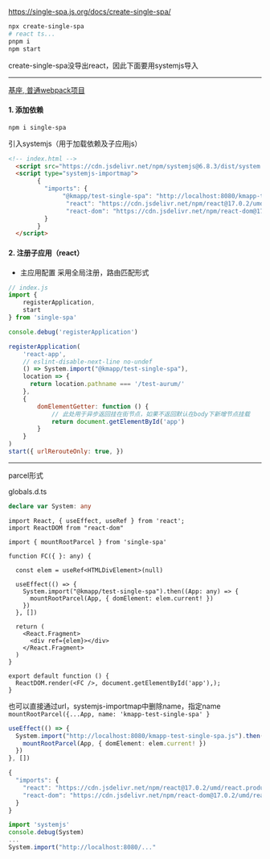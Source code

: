 
https://single-spa.js.org/docs/create-single-spa/
```bash
npx create-single-spa
# react ts...
pnpm i
npm start
```
create-single-spa没导出react，因此下面要用systemjs导入

---
[基座, 普通webpack项目](https://juejin.cn/post/7202812701440098361)
#### 1. 添加依赖

`npm i single-spa`

引入systemjs（用于加载依赖及子应用js）

```html
<!-- index.html -->
  <script src="https://cdn.jsdelivr.net/npm/systemjs@6.8.3/dist/system.js"></script>
  <script type="systemjs-importmap">
        {
          "imports": {
               "@kmapp/test-single-spa": "http://localhost:8080/kmapp-test-single-spa.js", 
                "react": "https://cdn.jsdelivr.net/npm/react@17.0.2/umd/react.production.min.js",
                "react-dom": "https://cdn.jsdelivr.net/npm/react-dom@17.0.2/umd/react-dom.production.min.js"
          }
        }
  </script>
```

#### 2. 注册子应用（react）
- 主应用配置
采用全局注册，路由匹配形式
```js
// index.js
import {
	registerApplication,
	start
} from 'single-spa'

console.debug('registerApplication')

registerApplication(
	'react-app',
	// eslint-disable-next-line no-undef
	() => System.import("@kmapp/test-single-spa"),
	location => {
      return location.pathname === '/test-aurum/'
    },
	{
		domElementGetter: function () {
			// 此处用于异步返回挂在街节点，如果不返回默认在body下新增节点挂载
			return document.getElementById('app')
		}
	}
)
start({ urlRerouteOnly: true, })
```

--- 
parcel形式

globals.d.ts
```ts
declare var System: any
```

```tsx
import React, { useEffect, useRef } from 'react';
import ReactDOM from "react-dom"

import { mountRootParcel } from 'single-spa'

function FC({ }: any) {

  const elem = useRef<HTMLDivElement>(null)

  useEffect(() => {
    System.import("@kmapp/test-single-spa").then((App: any) => {
      mountRootParcel(App, { domElement: elem.current! })
    })
  }, [])

  return (
    <React.Fragment>
      <div ref={elem}></div>
    </React.Fragment>
  )
}

export default function () {
  ReactDOM.render(<FC />, document.getElementById('app'),);
}
```

也可以直接通过url，systemjs-importmap中删除name，指定name `mountRootParcel({...App, name: 'kmapp-test-single-spa' }`
```ts
useEffect(() => {
  System.import("http://localhost:8080/kmapp-test-single-spa.js").then((App: any) => {
    mountRootParcel(App, { domElement: elem.current! })
  })
}, [])

{
  "imports": {
    "react": "https://cdn.jsdelivr.net/npm/react@17.0.2/umd/react.production.min.js",
    "react-dom": "https://cdn.jsdelivr.net/npm/react-dom@17.0.2/umd/react-dom.production.min.js"
  }
}
```

```ts
import 'systemjs'
console.debug(System)
...
System.import("http://localhost:8080/..."
```